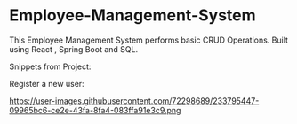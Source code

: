# Employee-Management-System
This Employee Management System performs basic CRUD Operations.
Built using React , Spring Boot and SQL.

Snippets from Project:

Register a new user:

https://user-images.githubusercontent.com/72298689/233795447-09965bc6-ce2e-43fa-8fa4-083ffa91e3c9.png

